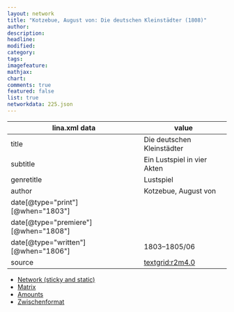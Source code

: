 ```yaml
---
layout: network
title: "Kotzebue, August von: Die deutschen Kleinstädter (1808)"
author:
description:
headline:
modified:
category:
tags:
imagefeature: 
mathjax: 
chart: 
comments: true
featured: false
list: true
networkdata: 225.json
---
```

lina.xml data  | value
------------- | -------------
title|Die deutschen Kleinstädter
subtitle|Ein Lustspiel in vier Akten
genretitle|Lustspiel
author|Kotzebue, August von
date[@type="print"][@when="1803"]|
date[@type="premiere"][@when="1808"]|
date[@type="written"][@when="1806"]|1803–1805/06
source|[textgrid:r2m4.0](https://textgridlab.org/1.0/tgcrud-public/rest/textgrid:r2m4.0/data)



* [Network (sticky and static)](/linas/network225)
* [Matrix](/linas/matrix225)
* [Amounts](/linas/amount225)
* [Zwischenformat](/linas/lina225 )
